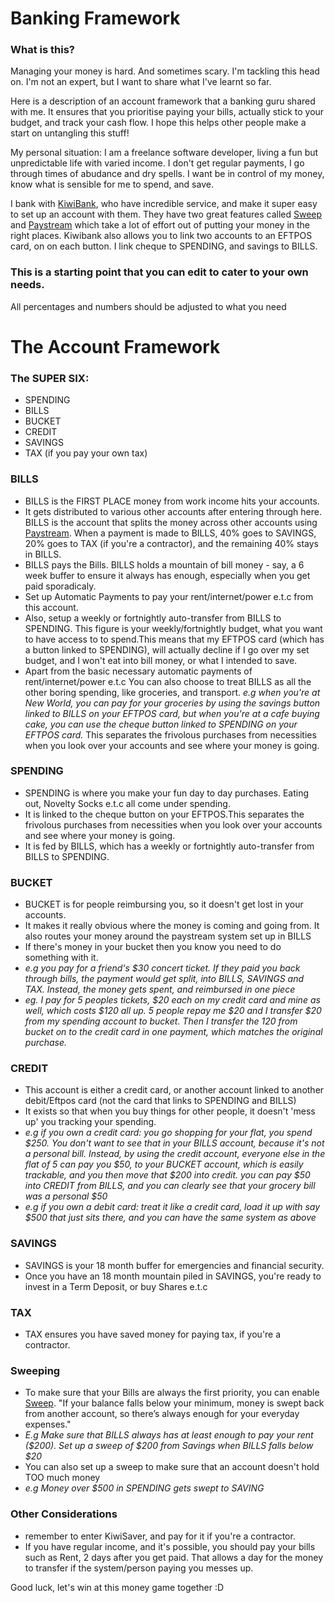 # Banking Framework
$$$$$$$$$$$$$$$$$$$$$$$$$$$$$$$$$$$$$$$$$$$$$$$$$$$$$$$$$$$$$$$$$$$$$$$$$$$$$$$$$$$$
### What is this?
Managing your money is hard. And sometimes scary. I'm tackling this head on.
I'm not an expert, but I want to share what I've learnt so far.

Here is a description of an account framework that a banking guru shared with me. It ensures that you prioritise paying your bills, actually stick to your budget, and track your cash flow. I hope this helps other people make a start on untangling this stuff! 

My personal situation: I am a freelance software developer, living a fun but unpredictable life with varied income. I don't get regular payments, I go through times of abudance and dry spells. I want be in control of my money, know what is sensible for me to spend, and save. 

I bank with [KiwiBank](https://auth.kiwibank.nz/oauth/authorize?client_id=4uogpevo0xheiw5t0blubj4zwibte61&login_hint=guest&redirect_uri=https%3A%2F%2Fjoin.kiwibank.nz%2Fauth%2Fkiwi_connect%2Fcallback&response_type=code&scope=openid+email+profile&state=8c15dce365538b187e351a3b66ab3bd690777f7ee1eedb73), who have incredible service, and make it super easy to set up an account with them. They have two great features called [Sweep](https://www.kiwibank.co.nz/personal-banking/clever-stuff/sweep/) and [Paystream](https://www.kiwibank.co.nz/personal-banking/clever-stuff/paystream/) which take a lot of effort out of putting your money in the right places. Kiwibank also allows you to link two accounts to an EFTPOS card, on on each button. I link cheque to SPENDING, and savings to BILLS.

### This is a starting point that you can edit to cater to your own needs. 
All percentages and numbers should be adjusted to what you need

# The Account Framework

### The SUPER SIX:

* SPENDING
* BILLS
* BUCKET
* CREDIT 
* SAVINGS 
* TAX (if you pay your own tax)


### BILLS
* BILLS is the FIRST PLACE money from work income hits your accounts.
* It gets distributed to various other accounts after entering through here. BILLS is the account that splits the money across other accounts using [Paystream](https://www.kiwibank.co.nz/personal-banking/clever-stuff/paystream/). When a payment is made to BILLS, 40% goes to SAVINGS, 20% goes to TAX (if you're a contractor), and the remaining 40% stays in BILLS.
* BILLS pays the Bills. BILLS holds a mountain of bill money - say, a 6 week buffer to ensure it always has enough, especially when you get paid sporadicaly. 
* Set up Automatic Payments to pay your rent/internet/power e.t.c from this account. 
* Also, setup a weekly or fortnightly auto-transfer from BILLS to SPENDING. This figure is your weekly/fortnightly budget, what you want to have access to to spend.This means that my EFTPOS card (which has a button linked to SPENDING), will actually decline if I go over my set budget, and I won't eat into bill money, or what I intended to save.
* Apart from the basic necessary automatic payments of rent/internet/power e.t.c You can also choose to treat BILLS as all the other boring spending, like groceries, and transport.
*e.g when you're at New World, you can pay for your groceries by using the savings button linked to BILLS on your EFTPOS card, but when you're at a cafe buying cake, you can use the cheque button linked to SPENDING on your EFTPOS card.*
This separates the frivolous purchases from necessities when you look over your accounts and see where your money is going. 

### SPENDING
* SPENDING is where you make your fun day to day purchases. Eating out, Novelty Socks e.t.c all come under spending. 
* It is linked to the cheque button on your EFTPOS.This separates the frivolous purchases from necessities when you look over your accounts and see where your money is going.
* It is fed by BILLS, which has a weekly or fortnightly auto-transfer from BILLS to SPENDING. 

### BUCKET
* BUCKET is for people reimbursing you, so it doesn't get lost in your accounts. 
* It makes it really obvious where the money is coming and going from. It also routes your money around the paystream system set up in BILLS
* If there's money in your bucket then you know you need to do something with it.
* *e.g you pay for a friend's $30 concert ticket. If they paid you back through bills, the payment would get split, into BILLS, SAVINGS and TAX. Instead, the money gets spent, and reimbursed in one piece*
* *eg. I pay for 5 peoples tickets, $20 each on my credit card and mine as well, which costs $120 all up. 5 people repay me $20 and I transfer $20 from my spending account to bucket. Then I transfer the 120 from bucket on to the credit card in one payment, which matches the original purchase.*

### CREDIT
* This account is either a credit card, or another account linked to another debit/Eftpos card (not the card that links to SPENDING and BILLS)
* It exists so that when you buy things for other people, it doesn't 'mess up' you tracking your spending. 
* *e.g if you own a credit card: you go shopping for your flat, you spend $250. You don't want to see that in your BILLS account, because it's not a personal bill. Instead, by using the credit account, everyone else in the flat of 5 can pay you $50, to your BUCKET account, which is easily trackable, and you then move that $200 into credit. you can pay $50 into CREDIT from BILLS, and you can clearly see that your grocery bill was a personal $50*
* *e.g if you own a debit card: treat it like a credit card, load it up with say $500 that just sits there, and you can have the same system as above* 

### SAVINGS
* SAVINGS is your 18 month buffer for emergencies and financial security. 
* Once you have an 18 month mountain piled in SAVINGS, you're ready to invest in a Term Deposit, or buy Shares e.t.c

### TAX
* TAX ensures you have saved money for paying tax, if you're a contractor.

### Sweeping
* To make sure that your Bills are always the first priority, you can enable [Sweep](https://www.kiwibank.co.nz/personal-banking/clever-stuff/sweep/). "If your balance falls below your minimum, money is swept back from another account, so there’s always enough for your everyday expenses."
* *E.g Make sure that BILLS always has at least enough to pay your rent ($200). Set up a sweep of $200 from Savings when BILLS falls below $20*
* You can also set up a sweep to make sure that an account doesn't hold TOO much money
*  *e.g Money over $500 in SPENDING gets swept to SAVING*

### Other Considerations
* remember to enter KiwiSaver, and pay for it if you're a contractor. 
* If you have regular income, and it's possible, you should pay your bills such as Rent, 2 days after you get paid. That allows a day for the money to transfer if the system/person paying you messes up. 


Good luck, let's win at this money game together :D
$$$$$$$$$$$$$$$$$$$$$$$$$$$$$$$$$$$$$$$$$$$$$$$$$$$$$$$$$$$$$$$$$$$$$$$$$$$$$$$$$$$$




